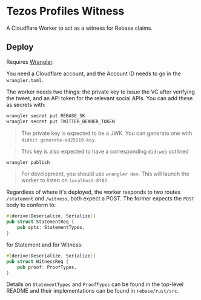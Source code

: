 # Tezos Profiles Witness

A Cloudflare Worker to act as a witness for Rebase claims.

## Deploy

Requires [Wrangler](https://developers.cloudflare.com/workers/cli-wrangler/install-update#additional-installation-instructions).

You need a Cloudflare account, and the Account ID needs to go in
the `wrangler.toml`.

The worker needs two things: the private key to issue the VC after verifying the
tweet, and an API token for the relevant social APIs. You can add these as secrets with:

```bash
wrangler secret put REBASE_SK
wrangler secret put TWITTER_BEARER_TOKEN
```

> The private key is expected to be a JWK. You can generate one with
> `didkit generate-ed25519-key`.

> This key is also expected to have a corresponding `did:web` outlined

```bash
wrangler publish
```

> For development, you should use `wrangler dev`. This will launch the worker to listen on `localhost:8787`.

Regardless of where it's deployed, the worker responds to two routes `/statement` and `/witness`, both expect a POST. The former expects the `POST` body to conform to:
```rust
#[derive(Deserialize, Serialize)]
pub struct StatementReq {
    pub opts: StatementTypes,
}
```
for Statement and for Witness:
```rust
#[derive(Deserialize, Serialize)]
pub struct WitnessReq {
    pub proof: ProofTypes,
}
```

Details on `StatementTypes` and `ProofTypes` can be found in the top-level README and their implementations can be found in `rebase/rust/src`.
